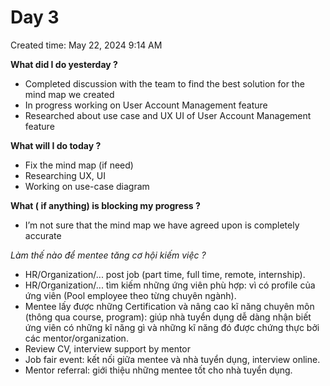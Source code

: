 # Day 3

Created time: May 22, 2024 9:14 AM

**What did I do yesterday ?**

- Completed discussion with the team to find the best solution for the mind map we created
- In progress working on User Account Management feature
- Researched about use case and UX UI of User Account Management feature

**What will I do today ?**

- Fix the mind map (if need)
- Researching UX, UI
- Working on use-case diagram

**What ( if anything) is blocking my progress ?**

- I’m not sure that the mind map we have agreed upon is completely accurate

*Làm thế nào để mentee tăng cơ hội kiếm việc ?*

- HR/Organization/... post job (part time, full time, remote, internship).
- HR/Organization/... tìm kiếm những ứng viên phù hợp: vì có profile của ứng viên (Pool employee theo từng chuyên ngành).
- Mentee lấy được những Certification và nâng cao kĩ năng chuyên môn (thông qua course, program): giúp nhà tuyển dụng dễ dàng nhận biết ứng viên có những kĩ năng gì và những kĩ năng đó được chứng thực bởi các mentor/organization.
- Review CV, interview support by mentor
- Job fair event: kết nối giữa mentee và nhà tuyển dụng, interview online.
- Mentor referral: giới thiệu những mentee tốt cho nhà tuyển dụng.